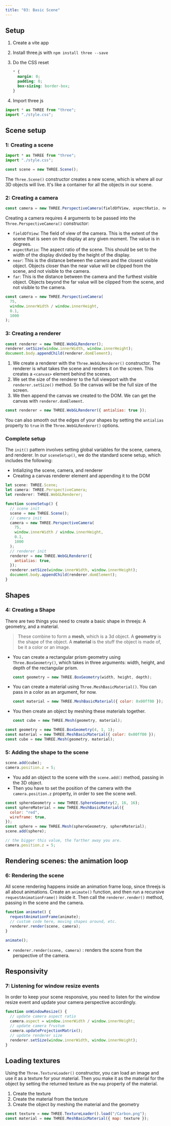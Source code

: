 ```yaml
---
title: "03: Basic Scene"
---
```


## Setup

1. Create a vite app
2. Install three.js with `npm install three --save`
3. Do the CSS reset

   ```css
   * {
     margin: 0;
     padding: 0;
     box-sizing: border-box;
   }
   ```

4. Import three js

```javascript
import * as THREE from "three";
import "./style.css";
```

## Scene setup

### 1: Creating a scene

```javascript
import * as THREE from "three";
import "./style.css";

const scene = new THREE.Scene();
```

The `Three.Scene()` constructor creates a new scene, which is where all our 3D objects will live. It's like a container for all the objects in our scene.

### 2: Creating a camera

```javascript
const camera = new THREE.PerspectiveCamera(fieldOfView, aspectRatio, near, far);
```

Creating a camera requires 4 arguments to be passed into the `Three.PerspectiveCamera()` constructor:

- `fieldOfView`: The field of view of the camera. This is the extent of the scene that is seen on the display at any given moment. The value is in degrees.
- `aspectRatio`: The aspect ratio of the scene. This should be set to the width of the display divided by the height of the display.
- `near`: This is the distance between the camera and the closest visible object. Objects closer than the near value will be clipped from the scene, and not visible to the camera.
- `far`: This is the distance between the camera and the furthest visible object. Objects beyond the far value will be clipped from the scene, and not visible to the camera.

```javascript
const camera = new THREE.PerspectiveCamera(
  75,
  window.innerWidth / window.innerHeight,
  0.1,
  1000
);
```

### 3: Creating a renderer

```javascript
const renderer = new THREE.WebGLRenderer();
renderer.setSize(window.innerWidth, window.innerHeight);
document.body.appendChild(renderer.domElement);
```

1. We create a renderer with the `Three.WebGLRenderer()` constructor. The renderer is what takes the scene and renders it on the screen. This creates a `<canvas>` element behind the scenes.
2. We set the size of the renderer to the full viewport with the `renderer.setSize()` method. So the canvas will be the full size of the screen.
3. We then append the canvas we created to the DOM. We can get the canvas with `renderer.domElement`.

```javascript
const renderer = new THREE.WebGLRenderer({ antialias: true });
```

You can also smooth out the edges of your shapes by setting the `antialias` property to `true` in the `Three.WebGLRenderer()` options.

### Complete setup

The `init()` pattern involves setting global variables for the scene, camera, and renderer. In our `sceneSetup()`, we do the standard scene setup, which includes the following:

- Intializing the scene, camera, and renderer
- Creating a canvas renderer element and appending it to the DOM

```javascript
let scene: THREE.Scene;
let camera: THREE.PerspectiveCamera;
let renderer: THREE.WebGLRenderer;

function sceneSetup() {
  // scene init
  scene = new THREE.Scene();
  // camera init
  camera = new THREE.PerspectiveCamera(
    75,
    window.innerWidth / window.innerHeight,
    0.1,
    1000
  );
  // renderer init
  renderer = new THREE.WebGLRenderer({
    antialias: true,
  });
  renderer.setSize(window.innerWidth, window.innerHeight);
  document.body.appendChild(renderer.domElement);
}
```

## Shapes

### 4: Creating a Shape

There are two things you need to create a basic shape in threejs: A geometry, and a material.

> These combine to form a **mesh**, which is a 3d object. A **geometry** is the shape of the object. A **material** is the stuff the object is made of, be it a color or an image.

- You can create a rectangular prism geometry using `Three.BoxGeometry()`, which takes in three arguments: width, height, and depth of the rectangular prism.

  ```javascript
  const geometry = new THREE.BoxGeometry(width, height, depth);
  ```

- You can create a material using `Three.MeshBasicMaterial()`. You can pass in a color as an argument, for now.

  ```javascript
  const material = new THREE.MeshBasicMaterial({ color: 0x00ff00 });
  ```

- You then create an object by meshing these materials together.

  ```javascript
  const cube = new THREE.Mesh(geometry, material);
  ```

```javascript
const geometry = new THREE.BoxGeometry(4, 1, 1);
const material = new THREE.MeshBasicMaterial({ color: 0x00ff00 });
const cube = new THREE.Mesh(geometry, material);
```

### 5: Adding the shape to the scene

```javascript
scene.add(cube);
camera.position.z = 5;
```

- You add an object to the scene with the `scene.add()` method, passing in the 3D object.
- Then you have to set the position of the camera with the `camera.position.z` property, in order to see the scene well.

```javascript
const sphereGeometry = new THREE.SphereGeometry(2, 16, 16);
const sphereMaterial = new THREE.MeshBasicMaterial({
  color: "red",
  wireframe: true,
});
const sphere = new THREE.Mesh(sphereGeometry, sphereMaterial);
scene.add(sphere);

// the bigger this value, the farther away you are.
camera.position.z = 5;
```

## Rendering scenes: the animation loop

### 6: Rendering the scene

All scene rendering happens inside an animation frame loop, since threejs is all about animations. Create an `animate()` function, and then run a recursive `requestAnimationFrame()` inside it. Then call the `renderer.render()` method, passing in the scene and the camera.

```javascript
function animate() {
  requestAnimationFrame(animate);
  // custom code here, moving shapes around, etc.
  renderer.render(scene, camera);
}

animate();
```

- `renderer.render(scene, camera)` : renders the scene from the perspective of the camera.

## Responsivity

### 7: Listening for window resize events

In order to keep your scene responsive, you need to listen for the window resize event and update your camera perspective accordingly.

```javascript
function onWindowResize() {
  // update camera aspect ratio
  camera.aspect = window.innerWidth / window.innerHeight;
  // update camera frustum
  camera.updateProjectionMatrix();
  // update renderer size
  renderer.setSize(window.innerWidth, window.innerHeight);
}
```

## Loading textures

Using the `Three.TextureLoader()` constructor, you can load an image and use it as a texture for your material. Then you make it as the material for the object by setting the returned texture as the `map` property of the material.

1. Create the texture
2. Create the material from the texture
3. Create the object by meshing the material and the geometry

```javascript
const texture = new THREE.TextureLoader().load("/Carbon.png");
const material = new THREE.MeshBasicMaterial({ map: texture });
```
